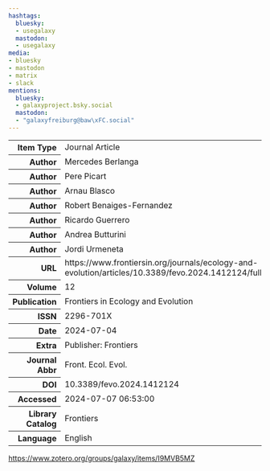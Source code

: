 ```yaml
---
hashtags:
  bluesky:
  - usegalaxy
  mastodon:
  - usegalaxy
media:
- bluesky
- mastodon
- matrix
- slack
mentions:
  bluesky:
  - galaxyproject.bsky.social
  mastodon:
  - "galaxyfreiburg@baw\xFC.social"
---
```

<table>
          <tr class="itemType">
            <th style="text-align: right;">Item Type</th>
            <td>Journal Article</td>
          </tr>
          <tr class="creator">
            <th style="text-align: right;">Author</th>
            <td>Mercedes Berlanga</td>
          </tr>
          <tr class="creator">
            <th style="text-align: right;">Author</th>
            <td>Pere Picart</td>
          </tr>
          <tr class="creator">
            <th style="text-align: right;">Author</th>
            <td>Arnau Blasco</td>
          </tr>
          <tr class="creator">
            <th style="text-align: right;">Author</th>
            <td>Robert Benaiges-Fernandez</td>
          </tr>
          <tr class="creator">
            <th style="text-align: right;">Author</th>
            <td>Ricardo Guerrero</td>
          </tr>
          <tr class="creator">
            <th style="text-align: right;">Author</th>
            <td>Andrea Butturini</td>
          </tr>
          <tr class="creator">
            <th style="text-align: right;">Author</th>
            <td>Jordi Urmeneta</td>
          </tr>
          <tr class="url">
            <th style="text-align: right;">URL</th>
            <td>https://www.frontiersin.org/journals/ecology-and-evolution/articles/10.3389/fevo.2024.1412124/full</td>
          </tr>
          <tr class="volume">
            <th style="text-align: right;">Volume</th>
            <td>12</td>
          </tr>
          <tr class="publicationTitle">
            <th style="text-align: right;">Publication</th>
            <td>Frontiers in Ecology and Evolution</td>
          </tr>
          <tr class="ISSN">
            <th style="text-align: right;">ISSN</th>
            <td>2296-701X</td>
          </tr>
          <tr class="date">
            <th style="text-align: right;">Date</th>
            <td>2024-07-04</td>
          </tr>
          <tr class="extra">
            <th style="text-align: right;">Extra</th>
            <td>Publisher: Frontiers</td>
          </tr>
          <tr class="journalAbbreviation">
            <th style="text-align: right;">Journal Abbr</th>
            <td>Front. Ecol. Evol.</td>
          </tr>
          <tr class="DOI">
            <th style="text-align: right;">DOI</th>
            <td>10.3389/fevo.2024.1412124</td>
          </tr>
          <tr class="accessDate">
            <th style="text-align: right;">Accessed</th>
            <td>2024-07-07 06:53:00</td>
          </tr>
          <tr class="libraryCatalog">
            <th style="text-align: right;">Library Catalog</th>
            <td>Frontiers</td>
          </tr>
          <tr class="language">
            <th style="text-align: right;">Language</th>
            <td>English</td>
          </tr>
        </table>

https://www.zotero.org/groups/galaxy/items/I9MVB5MZ